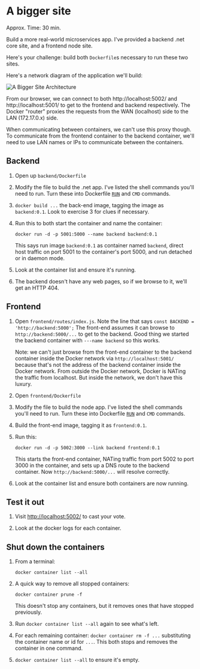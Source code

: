 A bigger site
=============

Approx. Time: 30 min.

Build a more real-world microservices app.  I've provided a backend .net core site, and a frontend node site.

Here's your challenge: build both `Dockerfile`s necessary to run these two sites.

Here's a network diagram of the application we'll build:

![A Bigger Site Architecture](architecture.png)

From our browser, we can connect to both http://localhost:5002/ and http://localhost:5001/ to get to the frontend and backend respectively.  The Docker "router" proxies the requests from the WAN (localhost) side to the LAN (172.17.0.x) side.

When communicating between containers, we can't use this proxy though.  To communicate from the frontend container to the backend container, we'll need to use LAN names or IPs to communicate between the containers.


Backend
-------

1. Open up `backend/Dockerfile`

2. Modify the file to build the .net app.  I've listed the shell commands you'll need to run.  Turn these into Dockerfile [`RUN`](https://docs.docker.com/engine/reference/builder/#run) and `CMD` commands.

3. `docker build ...` the back-end image, tagging the image as `backend:0.1`.  Look to exercise 3 for clues if necessary.

4. Run this to both start the container and name the container:

   ```
   docker run -d -p 5001:5000 --name backend backend:0.1
   ```

   This says run image `backend:0.1` as container named `backend`, direct host traffic on port 5001 to the container's port 5000, and run detached or in daemon mode.

5. Look at the container list and ensure it's running.

6. The backend doesn't have any web pages, so if we browse to it, we'll get an HTTP 404.


Frontend
--------

1. Open `frontend/routes/index.js`.  Note the line that says `const BACKEND = 'http://backend:5000';`  The front-end assumes it can browse to `http://backend:5000/...` to get to the backend.  Good thing we started the backend container with `---name backend` so this works.

   Note: we can't just browse from the front-end container to the backend container inside the Docker network via `http://localhost:5001/` because that's not the address of the backend container inside the Docker network.  From outside the Docker network, Docker is NATing the traffic from localhost.  But inside the network, we don't have this luxury.

2. Open `frontend/Dockerfile`

3. Modify the file to build the node app.  I've listed the shell commands you'll need to run.  Turn these into Dockerfile [`RUN`](https://docs.docker.com/engine/reference/builder/#run) and `CMD` commands.

4. Build the front-end image, tagging it as `frontend:0.1`.

5. Run this:

   ```
   docker run -d -p 5002:3000 --link backend frontend:0.1
   ```

   This starts the front-end container, NATing traffic from port 5002 to port 3000 in the container, and sets up a DNS route to the backend container.  Now `http://backend:5000/...` will resolve correctly.

6. Look at the container list and ensure both containers are now running.


Test it out
-----------

1. Visit [http://localhost:5002/](http://localhost:5002/) to cast your vote.

2. Look at the docker logs for each container.


Shut down the containers
------------------------

1. From a terminal:

   ```
   docker container list --all
   ```

2. A quick way to remove all stopped containers:

   ```
   docker container prune -f
   ```

   This doesn't stop any containers, but it removes ones that have stopped previously.

3. Run `docker container list --all` again to see what's left.

4. For each remaining container: `docker container rm -f ...` substituting the container name or id for `...`.  This both stops and removes the container in one command.

5. `docker container list --all` to ensure it's empty.
